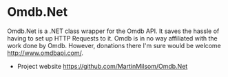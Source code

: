 Omdb.Net
========

Omdb.Net is a .NET class wrapper for the Omdb API. It saves the hassle of having to set up HTTP Requests to it.
Omdb is in no way affiliated with the work done by Omdb. However, donations there I'm sure would be welcome  http://www.omdbapi.com/.

- Project website https://github.com/MartinMilsom/Omdb.Net
